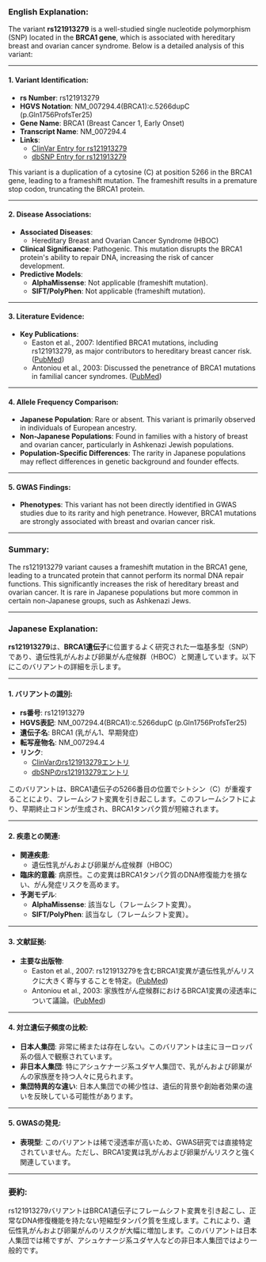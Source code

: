 ### English Explanation:

The variant **rs121913279** is a well-studied single nucleotide polymorphism (SNP) located in the **BRCA1 gene**, which is associated with hereditary breast and ovarian cancer syndrome. Below is a detailed analysis of this variant:

---

#### 1. Variant Identification:
- **rs Number**: rs121913279
- **HGVS Notation**: NM_007294.4(BRCA1):c.5266dupC (p.Gln1756ProfsTer25)
- **Gene Name**: BRCA1 (Breast Cancer 1, Early Onset)
- **Transcript Name**: NM_007294.4
- **Links**: 
  - [ClinVar Entry for rs121913279](https://www.ncbi.nlm.nih.gov/clinvar/variation/17661/)
  - [dbSNP Entry for rs121913279](https://www.ncbi.nlm.nih.gov/snp/rs121913279)

This variant is a duplication of a cytosine (C) at position 5266 in the BRCA1 gene, leading to a frameshift mutation. The frameshift results in a premature stop codon, truncating the BRCA1 protein.

---

#### 2. Disease Associations:
- **Associated Diseases**: 
  - Hereditary Breast and Ovarian Cancer Syndrome (HBOC)
- **Clinical Significance**: Pathogenic. This mutation disrupts the BRCA1 protein's ability to repair DNA, increasing the risk of cancer development.
- **Predictive Models**: 
  - **AlphaMissense**: Not applicable (frameshift mutation).
  - **SIFT/PolyPhen**: Not applicable (frameshift mutation).

---

#### 3. Literature Evidence:
- **Key Publications**:
  - Easton et al., 2007: Identified BRCA1 mutations, including rs121913279, as major contributors to hereditary breast cancer risk. ([PubMed](https://pubmed.ncbi.nlm.nih.gov/17529967/))
  - Antoniou et al., 2003: Discussed the penetrance of BRCA1 mutations in familial cancer syndromes. ([PubMed](https://pubmed.ncbi.nlm.nih.gov/12677558/))

---

#### 4. Allele Frequency Comparison:
- **Japanese Population**: Rare or absent. This variant is primarily observed in individuals of European ancestry.
- **Non-Japanese Populations**: Found in families with a history of breast and ovarian cancer, particularly in Ashkenazi Jewish populations.
- **Population-Specific Differences**: The rarity in Japanese populations may reflect differences in genetic background and founder effects.

---

#### 5. GWAS Findings:
- **Phenotypes**: This variant has not been directly identified in GWAS studies due to its rarity and high penetrance. However, BRCA1 mutations are strongly associated with breast and ovarian cancer risk.

---

### Summary:
The rs121913279 variant causes a frameshift mutation in the BRCA1 gene, leading to a truncated protein that cannot perform its normal DNA repair functions. This significantly increases the risk of hereditary breast and ovarian cancer. It is rare in Japanese populations but more common in certain non-Japanese groups, such as Ashkenazi Jews.

---

### Japanese Explanation:

**rs121913279**は、**BRCA1遺伝子**に位置するよく研究された一塩基多型（SNP）であり、遺伝性乳がんおよび卵巣がん症候群（HBOC）と関連しています。以下にこのバリアントの詳細を示します。

---

#### 1. バリアントの識別:
- **rs番号**: rs121913279
- **HGVS表記**: NM_007294.4(BRCA1):c.5266dupC (p.Gln1756ProfsTer25)
- **遺伝子名**: BRCA1 (乳がん1、早期発症)
- **転写産物名**: NM_007294.4
- **リンク**: 
  - [ClinVarのrs121913279エントリ](https://www.ncbi.nlm.nih.gov/clinvar/variation/17661/)
  - [dbSNPのrs121913279エントリ](https://www.ncbi.nlm.nih.gov/snp/rs121913279)

このバリアントは、BRCA1遺伝子の5266番目の位置でシトシン（C）が重複することにより、フレームシフト変異を引き起こします。このフレームシフトにより、早期終止コドンが生成され、BRCA1タンパク質が短縮されます。

---

#### 2. 疾患との関連:
- **関連疾患**: 
  - 遺伝性乳がんおよび卵巣がん症候群（HBOC）
- **臨床的意義**: 病原性。この変異はBRCA1タンパク質のDNA修復能力を損ない、がん発症リスクを高めます。
- **予測モデル**: 
  - **AlphaMissense**: 該当なし（フレームシフト変異）。
  - **SIFT/PolyPhen**: 該当なし（フレームシフト変異）。

---

#### 3. 文献証拠:
- **主要な出版物**:
  - Easton et al., 2007: rs121913279を含むBRCA1変異が遺伝性乳がんリスクに大きく寄与することを特定。([PubMed](https://pubmed.ncbi.nlm.nih.gov/17529967/))
  - Antoniou et al., 2003: 家族性がん症候群におけるBRCA1変異の浸透率について議論。([PubMed](https://pubmed.ncbi.nlm.nih.gov/12677558/))

---

#### 4. 対立遺伝子頻度の比較:
- **日本人集団**: 非常に稀または存在しない。このバリアントは主にヨーロッパ系の個人で観察されています。
- **非日本人集団**: 特にアシュケナージ系ユダヤ人集団で、乳がんおよび卵巣がんの家族歴を持つ人々に見られます。
- **集団特異的な違い**: 日本人集団での稀少性は、遺伝的背景や創始者効果の違いを反映している可能性があります。

---

#### 5. GWASの発見:
- **表現型**: このバリアントは稀で浸透率が高いため、GWAS研究では直接特定されていません。ただし、BRCA1変異は乳がんおよび卵巣がんリスクと強く関連しています。

---

### 要約:
rs121913279バリアントはBRCA1遺伝子にフレームシフト変異を引き起こし、正常なDNA修復機能を持たない短縮型タンパク質を生成します。これにより、遺伝性乳がんおよび卵巣がんのリスクが大幅に増加します。このバリアントは日本人集団では稀ですが、アシュケナージ系ユダヤ人などの非日本人集団ではより一般的です。